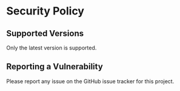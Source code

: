 # Security Policy

## Supported Versions

Only the latest version is supported.

## Reporting a Vulnerability

Please report any issue on the GitHub issue tracker for this project.
